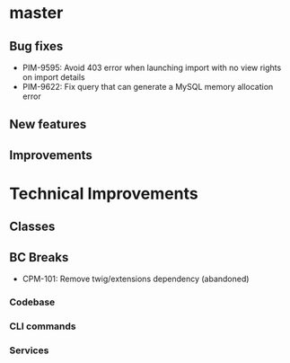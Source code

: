 # master

## Bug fixes

- PIM-9595: Avoid 403 error when launching import with no view rights on import details
- PIM-9622: Fix query that can generate a MySQL memory allocation error

## New features

## Improvements

# Technical Improvements

## Classes

## BC Breaks

- CPM-101: Remove twig/extensions dependency (abandoned)

### Codebase

### CLI commands

### Services

